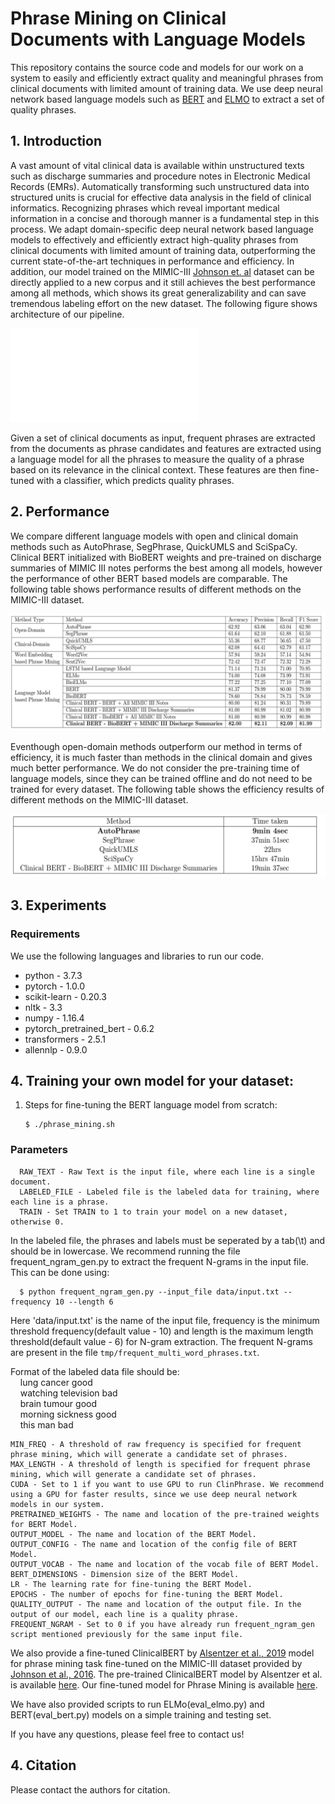 # Phrase Mining on Clinical Documents with Language Models

This repository contains the source code and models for our work on a system to easily and efficiently extract quality and meaningful phrases from clinical documents with limited amount of training data. We use deep neural network based language models such as [BERT](https://arxiv.org/abs/1810.04805) and [ELMO](https://arxiv.org/abs/1802.05365) to extract a set of quality phrases.

## 1. Introduction

A vast amount of vital clinical data is available within unstructured texts such as discharge summaries and procedure notes in Electronic Medical Records (EMRs). Automatically transforming such unstructured data into structured units is crucial for effective data analysis in the field of clinical informatics. Recognizing phrases which reveal important medical information in a concise and thorough manner is a fundamental step in this process. We adapt domain-specific deep neural network based language models to effectively and efficiently extract high-quality phrases from clinical documents with limited amount of training data, outperforming the current state-of-the-art techniques in performance and efficiency. In addition, our model trained on the MIMIC-III [Johnson et. al](https://www.nature.com/articles/sdata201635) dataset can be directly applied to a new corpus and it still achieves the best performance among all methods, which shows its great generalizability and can save tremendous labeling effort on the new dataset. The following figure shows architecture of our pipeline. 

![Architecture of our pipeline](/images/architecture.pdf)

Given a set of clinical documents as input, frequent phrases are extracted from the documents as phrase candidates and features are extracted using a language model for all the phrases to measure the quality of a phrase based on its relevance in the clinical context. These features are then fine-tuned with a classifier, which predicts quality phrases.

## 2. Performance

We compare different language models with open and clinical domain methods such as AutoPhrase, SegPhrase, QuickUMLS and SciSpaCy. Clinical BERT initialized with BioBERT weights and pre-trained on discharge summaries of MIMIC III notes performs the best among all models, however the performance of other BERT based models are comparable. The following table shows performance results of different methods on the MIMIC-III dataset.

![Comparison of performance of different methods on the MIMIC-III dataset](/images/performance.png)

Eventhough open-domain methods outperform our method in terms of efficiency, it is much faster than methods in the clinical domain and gives much better performance. We do not consider the pre-training time of language models, since they can be trained offline and do not need to be trained for every dataset. The following table shows the efficiency results of different
methods on the MIMIC-III dataset.

![Comparison of efficiency of different methods on the MIMIC-III dataset](/images/efficiency.png)


## 3. Experiments

### Requirements

We use the following languages and libraries to run our code.

- python - 3.7.3
- pytorch - 1.0.0
- scikit-learn - 0.20.3
- nltk - 3.3
- numpy - 1.16.4
- pytorch_pretrained_bert - 0.6.2
- transformers - 2.5.1
- allennlp - 0.9.0


## 4. Training your own model for your dataset:

1. Steps for fine-tuning the BERT language model from scratch:

       $ ./phrase_mining.sh
       
 ### Parameters
 
      RAW_TEXT - Raw Text is the input file, where each line is a single document.
      LABELED_FILE - Labeled file is the labeled data for training, where each line is a phrase. 
      TRAIN - Set TRAIN to 1 to train your model on a new dataset, otherwise 0.

In the labeled file, the phrases and labels must be seperated by a tab(\t) and should be in lowercase. We recommend running the file frequent_ngram_gen.py to extract the frequent N-grams in the input file. This can be done using:
  
      $ python frequent_ngram_gen.py --input_file data/input.txt --frequency 10 --length 6 

Here 'data/input.txt' is the name of the input file, frequency is the minimum threshold frequency(default value - 10) and length is the maximum length threshold(default value - 6) for N-gram extraction. The frequent N-grams are present in the file `tmp/frequent_multi_word_phrases.txt`.

Format of the labeled data file should be: <br />
&nbsp;&nbsp;&nbsp;&nbsp;lung cancer  good <br />
&nbsp;&nbsp;&nbsp;&nbsp;watching television  bad <br />
&nbsp;&nbsp;&nbsp;&nbsp;brain tumour  good <br />
&nbsp;&nbsp;&nbsp;&nbsp;morning sickness  good <br />
&nbsp;&nbsp;&nbsp;&nbsp;this man bad <br />
    
    MIN_FREQ - A threshold of raw frequency is specified for frequent phrase mining, which will generate a candidate set of phrases.
    MAX_LENGTH - A threshold of length is specified for frequent phrase mining, which will generate a candidate set of phrases.
    CUDA - Set to 1 if you want to use GPU to run ClinPhrase. We recommend using a GPU for faster results, since we use deep neural network models in our system.
    PRETRAINED_WEIGHTS - The name and location of the pre-trained weights for BERT Model.
    OUTPUT_MODEL - The name and location of the BERT Model. 
    OUTPUT_CONFIG - The name and location of the config file of BERT Model. 
    OUTPUT_VOCAB - The name and location of the vocab file of BERT Model.
    BERT_DIMENSIONS - Dimension size of the BERT Model.
    LR - The learning rate for fine-tuning the BERT Model.
    EPOCHS - The number of epochs for fine-tuning the BERT Model.  
    QUALITY_OUTPUT - The name and location of the output file. In the output of our model, each line is a quality phrase.
    FREQUENT_NGRAM - Set to 0 if you have already run frequent_ngram_gen script mentioned previously for the same input file.
        

We also provide a fine-tuned ClinicalBERT by [Alsentzer et al., 2019](https://www.aclweb.org/anthology/W19-1909/) model for phrase mining task fine-tuned on the MIMIC-III dataset provided by [Johnson et al., 2016](https://www.nature.com/articles/sdata201635). The pre-trained ClinicalBERT model by Alsentzer et al. is available [here](https://github.com/EmilyAlsentzer/clinicalBERT). Our fine-tuned model for Phrase Mining is available [here](https://drive.google.com/open?id=1P3NnxjaHTLa40aE9dt4gSA9y4xYmcuRg).

We have also provided scripts to run ELMo(eval_elmo.py) and BERT(eval_bert.py) models on a simple training and testing set. 


If you have any questions, please feel free to contact us!

## 4. Citation

Please contact the authors for citation.

